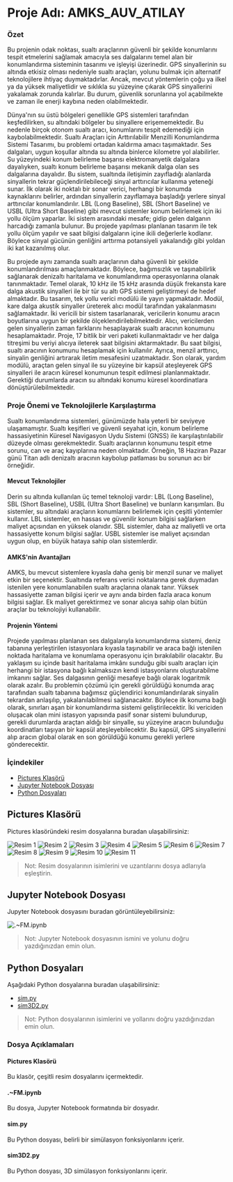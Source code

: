 # Proje Adı: AMKS_AUV_ATILAY

### Özet
Bu projenin odak noktası, sualtı araçlarının güvenli bir şekilde konumlarını tespit etmelerini sağlamak amacıyla ses dalgalarını temel alan bir konumlandırma sisteminin tasarımı ve işleyişi üzerinedir. GPS sinyallerinin su altında etkisiz olması nedeniyle sualtı araçları, yolunu bulmak için alternatif teknolojilere ihtiyaç duymaktadırlar. Ancak, mevcut yöntemlerin çoğu ya ilkel ya da yüksek maliyetlidir ve sıklıkla su yüzeyine çıkarak GPS sinyallerini yakalamak zorunda kalırlar. Bu durum, güvenlik sorunlarına yol açabilmekte ve zaman ile enerji kaybına neden olabilmektedir.

Dünya'nın su üstü bölgeleri genellikle GPS sistemleri tarafından keşfedilirken, su altındaki bölgeler bu sinyallere erişememektedir. Bu nedenle birçok otonom sualtı aracı, konumlarını tespit edemediği için kaybolabilmektedir. Sualtı Araçları için Arttırılabilir Menzilli Konumlandırma Sistemi Tasarımı, bu problemi ortadan kaldırma amacı taşımaktadır. Ses dalgaları, uygun koşullar altında su altında binlerce kilometre yol alabilirler. Su yüzeyindeki konum belirleme başarısı elektromanyetik dalgalara dayalıyken, sualtı konum belirleme başarısı mekanik dalga olan ses dalgalarına dayalıdır. Bu sistem, sualtında iletişimin zayıfladığı alanlarda sinyallerin tekrar güçlendirilebileceği sinyal arttırıcılar kullanma yeteneği sunar. İlk olarak iki noktalı bir sonar verici, herhangi bir konumda kaynaklarını belirler, ardından sinyallerin zayıflamaya başladığı yerlere sinyal arttırıcılar konumlandırılır. LBL (Long Baseline), SBL (Short Baseline) ve USBL (Ultra Short Baseline) gibi mevcut sistemler konum belirlemek için iki yollu ölçüm yaparlar. İki sistem arasındaki mesafe; gidip gelen dalganın harcadığı zamanla bulunur. Bu projede yapılması planlanan tasarım ile tek yollu ölçüm yapılır ve saat bilgisi dalgaların içine ikili değerlerle kodlanır. Böylece sinyal gücünün genliğini arttırma potansiyeli yakalandığı gibi yoldan iki kat kazanılmış olur.

Bu projede aynı zamanda sualtı araçlarının daha güvenli bir şekilde konumlandırılması amaçlanmaktadır. Böylece, bağımsızlık ve taşınabilirlik sağlanarak denizaltı haritalama ve konumlandırma operasyonlarına olanak tanınmaktadır. Temel olarak, 10 kHz ile 15 kHz arasında düşük frekansta kare dalga akustik sinyalleri ile bir tür su altı GPS sistemi geliştirmeyi de hedef almaktadır. Bu tasarım, tek yollu verici modülü ile yayın yapmaktadır. Modül, kare dalga akustik sinyaller üreterek alıcı modül tarafından yakalanmasını sağlamaktadır. İki vericili bir sistem tasarlanarak, vericilerin konumu aracın boyutlarına uygun bir şekilde ölçeklendirilebilmektedir. Alıcı, vericilerden gelen sinyallerin zaman farklarını hesaplayarak sualtı aracının konumunu hesaplamaktadır. Proje, 17 bitlik bir veri paketi kullanmaktadır ve her dalga titreşimi bu veriyi alıcıya ileterek saat bilgisini aktarmaktadır. Bu saat bilgisi, sualtı aracının konumunu hesaplamak için kullanılır. Ayrıca, menzil arttırıcı, sinyalin genliğini artırarak iletim mesafesini uzatmaktadır. Son olarak, yardım modülü, araçtan gelen sinyal ile su yüzeyine bir kapsül ateşleyerek GPS sinyalleri ile aracın küresel konumunun tespit edilmesi planlanmaktadır. Gerektiği durumlarda aracın su altındaki konumu küresel koordinatlara dönüştürülebilmektedir.

### Proje Önemi ve Teknolojilerle Karşılaştırma
Sualtı konumlandırma sistemleri, günümüzde hala yeterli bir seviyeye ulaşamamıştır. Sualtı keşifleri ve güvenli seyahat için, konum belirleme hassasiyetinin Küresel Navigasyon Uydu Sistemi (GNSS) ile karşılaştırılabilir düzeyde olması gerekmektedir. Sualtı araçlarının konumunu tespit etme sorunu, can ve araç kayıplarına neden olmaktadır. Örneğin, 18 Haziran Pazar günü Titan adlı denizaltı aracının kaybolup patlaması bu sorunun acı bir örneğidir.

#### Mevcut Teknolojiler
Derin su altında kullanılan üç temel teknoloji vardır: LBL (Long Baseline), SBL (Short Baseline), USBL (Ultra Short Baseline) ve bunların karışımları. Bu sistemler, su altındaki araçların konumlarını belirlemek için çeşitli yöntemler kullanır. LBL sistemler, en hassas ve güvenilir konum bilgisi sağlarken maliyet açısından en yüksek olanıdır. SBL sistemler, daha az maliyetli ve orta hassasiyette konum bilgisi sağlar. USBL sistemler ise maliyet açısından uygun olup, en büyük hataya sahip olan sistemlerdir.

#### AMKS'nin Avantajları
AMKS, bu mevcut sistemlere kıyasla daha geniş bir menzil sunar ve maliyet etkin bir seçenektir. Sualtında referans verici noktalarına gerek duymadan istenilen yere konumlanabilen sualtı araçlarına olanak tanır. Yüksek hassasiyette zaman bilgisi içerir ve aynı anda birden fazla araca konum bilgisi sağlar. Ek maliyet gerektirmez ve sonar alıcıya sahip olan bütün araçlar bu teknolojiyi kullanabilir.

#### Projenin Yöntemi
Projede yapılması planlanan ses dalgalarıyla konumlandırma sistemi, deniz tabanına yerleştirilen istasyonlara kıyasla taşınabilir ve araca bağlı istenilen noktada haritalama ve konumlama operasyonu için bırakılabilir olacaktır. Bu yaklaşım su içinde basit haritalama imkânı sunduğu gibi sualtı araçları için herhangi bir istasyona bağlı kalmaksızın kendi istasyonlarını oluşturabilme imkanını sağlar. Ses dalgasının genliği mesafeye bağlı olarak logaritmik olarak azalır. Bu problemin çözümü için gerekli görüldüğü konumda araç tarafından sualtı tabanına bağımsız güçlendirici konumlandırılarak sinyalin tekrardan anlaşılıp, yakalanılabilmesi sağlanacaktır. Böylece ilk konuma bağlı olarak, sınırları aşan bir konumlandırma sistemi geliştirilecektir. İki vericiden oluşacak olan mini istasyon yapısında pasif sonar sistemi bulundurup, gerekli durumlarda araçtan aldığı bir sinyalle, su yüzeyine aracın bulunduğu koordinatları taşıyan bir kapsül ateşleyebilecektir. Bu kapsül, GPS sinyallerini alıp aracın global olarak en son görüldüğü konumu gerekli yerlere gönderecektir.

### İçindekiler

- [Pictures Klasörü](#pictures-klasörü)
- [Jupyter Notebook Dosyası](#jupyter-notebook-dosyası)
- [Python Dosyaları](#python-dosyaları)

## Pictures Klasörü

Pictures klasöründeki resim dosyalarına buradan ulaşabilirsiniz:

![Resim 1](./Pictures/1.png)
![Resim 2](./Pictures/2.png)
![Resim 3](./Pictures/3.png)
![Resim 4](./Pictures/4.png)
![Resim 5](./Pictures/5.png)
![Resim 6](./Pictures/6.png)
![Resim 7](./Pictures/7.png)
![Resim 8](./Pictures/8.png)
![Resim 9](./Pictures/9.png)
![Resim 10](./Pictures/10.png)
![Resim 11](./Pictures/11.png)

> Not: Resim dosyalarının isimlerini ve uzantılarını dosya adlarıyla eşleştirin.

## Jupyter Notebook Dosyası

Jupyter Notebook dosyasını buradan görüntüleyebilirsiniz:

![.~FM.ipynb](./FM.ipynb)

> Not: Jupyter Notebook dosyasının ismini ve yolunu doğru yazdığınızdan emin olun.

## Python Dosyaları

Aşağıdaki Python dosyalarına buradan ulaşabilirsiniz:

- [sim.py](./sim.py)
- [sim3D2.py](./sim3D2.py)

> Not: Python dosyalarının isimlerini ve yollarını doğru yazdığınızdan emin olun.

### Dosya Açıklamaları

#### Pictures Klasörü
Bu klasör, çeşitli resim dosyalarını içermektedir.

#### .~FM.ipynb
Bu dosya, Jupyter Notebook formatında bir dosyadır.

#### sim.py
Bu Python dosyası, belirli bir simülasyon fonksiyonlarını içerir.

#### sim3D2.py
Bu Python dosyası, 3D simülasyon fonksiyonlarını içerir.
